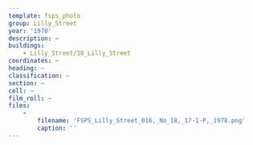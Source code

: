 ```yaml
---
template: fsps_photo
group: Lilly_Street
year: '1978'
description: ~
buildings:
    - Lilly_Street/18_Lilly_Street
coordinates: ~
heading: ~
classification: ~
section: ~
cell: ~
film_roll: ~
files:
    -
        filename: 'FSPS_Lilly_Street_016,_No_18,_17-1-P,_1978.png'
        caption: ''
---
```

